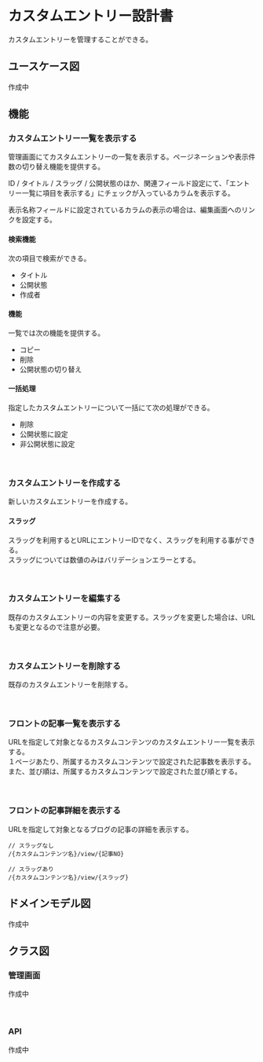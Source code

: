 # カスタムエントリー設計書

カスタムエントリーを管理することができる。

## ユースケース図
<!--
![ユースケース図：カスタムエントリー](../../../svg/use_case/bc-custom-field/custom_posts.svg)
-->
作成中
 
## 機能
### カスタムエントリー一覧を表示する
管理画面にてカスタムエントリーの一覧を表示する。ページネーションや表示件数の切り替え機能を提供する。
  
ID / タイトル / スラッグ / 公開状態のほか、関連フィールド設定にて、「エントリー一覧に項目を表示する」にチェックが入っているカラムを表示する。

表示名称フィールドに設定されているカラムの表示の場合は、編集画面へのリンクを設定する。

#### 検索機能
次の項目で検索ができる。
- タイトル
- 公開状態
- 作成者

#### 機能
一覧では次の機能を提供する。
- コピー
- 削除
- 公開状態の切り替え

#### 一括処理
指定したカスタムエントリーについて一括にて次の処理ができる。
- 削除
- 公開状態に設定
- 非公開状態に設定

　
### カスタムエントリーを作成する
新しいカスタムエントリーを作成する。

#### スラッグ
スラッグを利用するとURLにエントリーIDでなく、スラッグを利用する事ができる。  
スラッグについては数値のみはバリデーションエラーとする。

　
### カスタムエントリーを編集する
既存のカスタムエントリーの内容を変更する。スラッグを変更した場合は、URLも変更となるので注意が必要。

　
### カスタムエントリーを削除する
既存のカスタムエントリーを削除する。

　
### フロントの記事一覧を表示する
URLを指定して対象となるカスタムコンテンツのカスタムエントリー一覧を表示する。  
１ページあたり、所属するカスタムコンテンツで設定された記事数を表示する。  
また、並び順は、所属するカスタムコンテンツで設定された並び順とする。

　
### フロントの記事詳細を表示する
URLを指定して対象となるブログの記事の詳細を表示する。

```shell
// スラッグなし
/{カスタムコンテンツ名}/view/{記事NO}

// スラッグあり
/{カスタムコンテンツ名}/view/{スラッグ}
```

 
## ドメインモデル図
<!--
![ユースケース図：カスタムエントリー](../../../svg/domain_model/bc-custom-field/custom_posts.svg)
-->
作成中

 
## クラス図
### 管理画面
<!--
![ユースケース図：カスタムエントリー](../../../svg/class/bc-custom-field/manage_custom_posts.svg)
-->
作成中

　
### API
<!--
![ユースケース図：カスタムエントリー](../../../svg/class/bc-custom-field/api_custom_posts.svg)
-->
作成中
